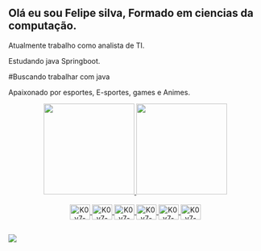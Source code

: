 ## Olá eu sou Felipe silva, Formado em ciencias da computação.

Atualmente trabalho como analista de TI.

Estudando java Springboot.

#Buscando trabalhar com java

Apaixonado por esportes, E-sportes, games e Animes.

<div align="center">
  <a href="https://github.com/K0v7">
  <img height="180em" src="https://github-readme-stats.vercel.app/api?username=K0v7&show_icons=true&theme=dark&include_all_commits=true&count_private=true"/>
  <img height="180em" src="https://github-readme-stats.vercel.app/api/top-langs/?username=K0v7&layout=compact&langs_count=7&theme=dark"/>
</div>
  
<div style="display: inline_block" align="center"> <br>
  <img align="center" alt="K0v7-Java" height="30" width="40" src="https://cdn.jsdelivr.net/gh/devicons/devicon/icons/java/java-original-wordmark.svg">
  <img align="center" alt="K0v7-Java" height="30" width="40" src="https://cdn.jsdelivr.net/gh/devicons/devicon/icons/javascript/javascript-original.svg">
  <img align="center" alt="K0v7-Java" height="30" width="40" src="https://cdn.jsdelivr.net/gh/devicons/devicon/icons/python/python-original-wordmark.svg">
  <img align="center" alt="K0v7-Java" height="30" width="40" src="https://cdn.jsdelivr.net/gh/devicons/devicon/icons/c/c-original.svg">
  <img align="center" alt="K0v7-Java" height="30" width="40" src="https://cdn.jsdelivr.net/gh/devicons/devicon/icons/csharp/csharp-original.svg">
  <img align="center" alt="K0v7-Java" height="30" width="40" src="https://cdn.jsdelivr.net/gh/devicons/devicon/icons/oracle/oracle-original.svg">
  
  
</div>
  
  ##
 
<div> 
 
  <a href="https://www.linkedin.com/in/K0v7" target="_blank"><img src="https://img.shields.io/badge/-LinkedIn-%230077B5?style=for-the-badge&logo=linkedin&logoColor=white" target="_blank"></a> 
 
 
</div>
